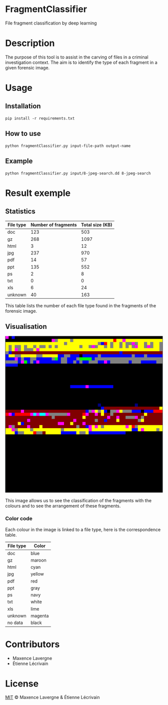 # FragmentClassifier
File fragment classification by deep learning

# Description

The purpose of this tool is to assist in the carving of files in a criminal investigation context.
The aim is to identify the type of each fragment in a given forensic image.

# Usage

## Installation
```shell
pip install -r requirements.txt
```

## How to use

```shell
python fragmentClassifier.py input-file-path output-name
```

## Example
```shell
python fragmentClassifier.py input/8-jpeg-search.dd 8-jpeg-search
```

# Result exemple

## Statistics

| File type | Number of fragments | Total size (KB) |
| --------- | ------------------- | --------------- |
| doc       | 123                 | 503             |
| gz        | 268                 | 1097            |
| html      | 3                   | 12              |
| jpg       | 237                 | 970             |
| pdf       | 14                  | 57              |
| ppt       | 135                 | 552             |
| ps        | 2                   | 8               |
| txt       | 0                   | 0               |
| xls       | 6                   | 24              |
| unknown   | 40                  | 163             |

This table lists the number of each file type found in the fragments of the forensic image.

## Visualisation

![](8-jpeg-search_output_sample.png)

This image allows us to see the classification of the fragments with the colours and to see the arrangement of these fragments.

### Color code

Each colour in the image is linked to a file type, here is the correspondence table.

| File type | Color    |
|-----------|----------|
| doc       | blue     |
| gz        | maroon   |
| html      | cyan     |
| jpg       | yellow   |
| pdf       | red      |
| ppt       | gray     |
| ps        | navy     |
| txt       | white    |
| xls       | lime     |
| unknown   | magenta |
| no data   | black    |

# Contributors

- Maxence Lavergne
- Étienne Lécrivain

# License

[MIT](LICENSE) © Maxence Lavergne & Étienne Lécrivain

